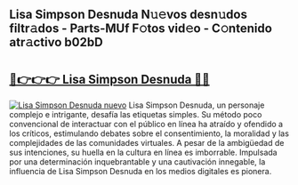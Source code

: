 ## Lisa Simpson Desnuda N𝚞𝚎vos desn𝚞dos filtr𝚊dos - Parts-MUf F𝚘tos vid𝚎o - C𝚘ntenido atr𝚊ctivo b02bD

# <h2><a href="http://mb2qyz4.tromn.icu/?c=Lisa+Simpson+Desnuda">🔗👉👉👉 Lisa Simpson Desnuda 🔗🔗</a></h2>

[![Lisa Simpson Desnuda nuevo](https://i.imgur.com/pEAQMta.gif)](http://mb2qyz4.tromn.icu/?c=Lisa+Simpson+Desnuda)
Lisa Simpson Desnuda, un personaje complejo e intrigante, desafía las etiquetas simples. Su método poco convencional de interactuar con el público en línea ha atraído y ofendido a los críticos, estimulando debates sobre el consentimiento, la moralidad y las complejidades de las comunidades virtuales. A pesar de la ambigüedad de sus intenciones, su huella en la cultura en línea es imborrable. Impulsada por una determinación inquebrantable y una cautivación innegable, la influencia de Lisa Simpson Desnuda en los medios digitales es pionera.
